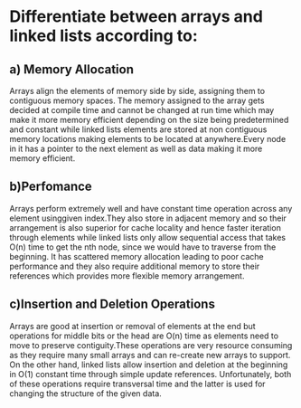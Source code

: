 # Differentiate between arrays and linked lists according to:
## a) Memory Allocation
Arrays align the elements of memory side by side, assigning them to contiguous memory spaces. The memory assigned to the array gets decided at compile time
and cannot be changed at run time which may make it more memory efficient
depending on the size being predetermined and constant while linked lists elements
are stored at non contiguous memory locations making elements to be located
at anywhere.Every node in it has a pointer to the next element as well as data
making it more memory efficient.

## b)Perfomance
Arrays perform extremely well and have constant time operation across any element usinggiven index.They also 
store in adjacent memory and so their arrangement is also superior
for cache locality and hence faster iteration through elements while linked lists only
allow sequential access that takes O(n) time to get the nth node, since
we would have to traverse from the beginning. It has scattered memory allocation
leading to poor cache performance and they also require additional memory
to store their references which provides more flexible memory arrangement.

## c)Insertion and Deletion Operations
Arrays are good at insertion or removal of elements at the end but operations
for middle bits or the head are O(n) time as elements need to move 
to preserve contiguity.These operations are very resource consuming
as they require many small arrays and can re-create new arrays to support.
On the other hand, linked lists allow insertion and deletion at the beginning
in O(1) constant time through simple update references. Unfortunately,
both of these operations require transversal time and the latter is 
used for changing the structure of the given data.



 
